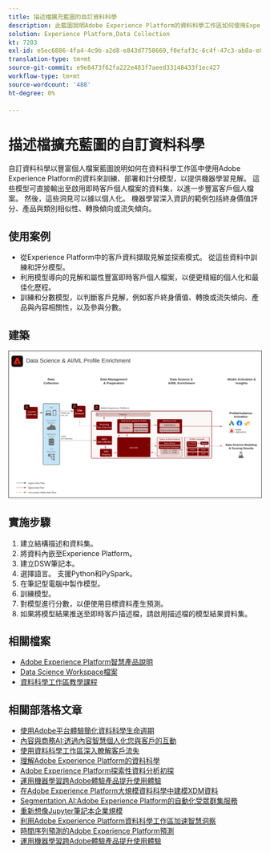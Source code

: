 ```yaml
---
title: 描述檔擴充藍圖的自訂資料科學
description: 此藍圖說明Adobe Experience Platform的資料科學工作區如何使用Experience Platform內的資料來訓練、部署及評分模型，以從資料中提供機器學習見解。
solution: Experience Platform,Data Collection
kt: 7203
exl-id: e5ec6886-4fa4-4c9b-a2d8-e843d7758669,f0efaf3c-6c4f-47c3-ab8a-e8e146dd071c
translation-type: tm+mt
source-git-commit: e9e8473f62fa222e483f7aeed33148433f1ec427
workflow-type: tm+mt
source-wordcount: '488'
ht-degree: 0%

---
```


# 描述檔擴充藍圖的自訂資料科學

自訂資料科學以豐富個人檔案藍圖說明如何在資料科學工作區中使用Adobe Experience Platform的資料來訓練、部署和計分模型，以提供機器學習見解。 這些模型可直接輸出至啟用即時客戶個人檔案的資料集，以進一步豐富客戶個人檔案。 然後，這些洞見可以據以個人化。 機器學習深入資訊的範例包括終身價值評分、產品與類別相似性、轉換傾向或流失傾向。

## 使用案例

* 從Experience Platform中的客戶資料擷取見解並探索模式。 從這些資料中訓練和評分模型。
* 利用模型導向的見解和屬性豐富即時客戶個人檔案，以便更精細的個人化和最佳化歷程。
* 訓練和分數模型，以判斷客戶見解，例如客戶終身價值、轉換或流失傾向、產品與內容相關性，以及參與分數。

## 建築

<img src="assets/datascience.svg" alt="基於定制資料科學的輪廓富集藍圖參考體系結構" style="border:1px solid #4a4a4a" />

## 實施步驟

1. 建立結構描述和資料集。
1. 將資料內嵌至Experience Platform。
1. 建立DSW筆記本。
1. 選擇語言。 支援Python和PySpark。
1. 在筆記型電腦中製作模型。
1. 訓練模型。
1. 對模型進行分數，以便使用目標資料產生預測。
1. 如果將模型結果推送至即時客戶描述檔，請啟用描述檔的模型結果資料集。

## 相關檔案

* [Adobe Experience Platform智慧產品說明](https://helpx.adobe.com/legal/product-descriptions/adobe-experience-platform-intelligence---product-description.html)
* [Data Science Workspace檔案](https://experienceleague.adobe.com/docs/experience-platform/data-science-workspace/home.html?lang=en)
* [資料科學工作區教學課程](https://experienceleague.adobe.com/docs/platform-learn/tutorials/data-science-workspace/understanding-data-science-workspace.html)

## 相關部落格文章

* [使用Adobe平台體驗簡化資料科學生命週期](https://medium.com/adobetech/simplifying-the-data-science-lifecycle-with-adobe-platform-experience-8ea4f056d82f)
* [內容與商務AI:透過內容智慧個人化您與客戶的互動](https://medium.com/adobetech/content-and-commerce-ai-personalizing-your-interactions-with-customers-through-content-intelligence-dc182601deab)
* [使用資料科學工作區深入瞭解客戶流失](https://medium.com/adobetech/gaining-a-deeper-understanding-of-churn-using-data-science-workspace-18a2190e0cf3)
* [理解Adobe Experience Platform的資料科學](https://medium.com/adobetech/understanding-data-science-in-adobe-experience-platform-5bce5a17b42)
* [Adobe Experience Platform探索性資料分析初探](https://medium.com/adobetech/an-introductory-look-at-exploratory-data-analysis-on-adobe-experience-platform-1bfce7501d9a)
* [運用機器學習跨Adobe體驗產品提升使用體驗](https://medium.com/adobetech/cutting-across-adobe-experience-products-with-machine-learning-to-elevated-user-experience-7c85000510d1)
* [在Adobe Experience Platform大規模資料科學中建模XDM資料](https://medium.com/adobetech/modeling-xdm-data-for-data-science-at-scale-on-adobe-experience-platform-222bb2a6dbf7)
* [Segmentation.AI:Adobe Experience Platform的自動化受眾群集服務](https://medium.com/adobetech/segmentation-ai-automated-audience-clustering-as-a-service-in-adobe-experience-platform-261f4099462c)
* [重新想像Jupyter筆記本企業規模](https://medium.com/adobetech/reimagining-jupyter-notebooks-for-enterprise-scale-8bc6340d504a)
* [利用Adobe Experience Platform資料科學工作區加速智慧洞察](https://medium.com/adobetech/accelerate-intelligent-insights-with-adobe-experience-platform-data-science-workspace-89538bacbbea)
* [時間序列預測的Adobe Experience Platform預測](https://medium.com/adobetech/preview-of-time-series-forecasting-with-adobe-experience-platform-38a2fc778e89)
* [運用機器學習跨Adobe體驗產品提升使用體驗](https://medium.com/adobetech/cutting-across-adobe-experience-products-with-machine-learning-to-elevated-user-experience-7c85000510d1)

